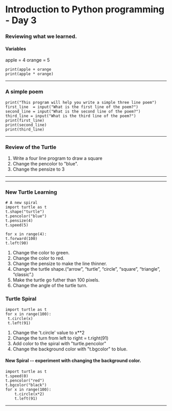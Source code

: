 # Introduction to Python programming - Day 3

### Reviewing what we learned. 

#### Variables

apple = 4
orange = 5 

```
print(apple + orange
print(apple * orange)
```
---

### A simple poem
```
print("This program will help you write a simple three line poem")
first_line  = input("What is the first line of the poem?")
second_line = input("What is the second line of the poem?")
third_line = input("What is the third line of the poem?")
print(first_line)
print(second_line)
print(third_line)

```
----
### Review of the Turtle

1. Write a four line program to draw a square
2. Change the pencolor to "blue". 
3. Change the pensize to 3

----
----

### New Turtle Learning

```
# A new spiral
import turtle as t
t.shape("turtle")
t.pencolor("blue")
t.pensize(4)
t.speed(5)

for x in range(4):
t.forward(100)
t.left(90)
```
1. Change the color to green. 
2. Change the color to red.
3. Change the pensize to make the line thinner.
4. Change the turtle shape.(“arrow”, “turtle”, “circle”, “square”, “triangle”, “classic”.)
5. Make the turtle go futher than 100 pixels. 
6. Change the angle of the turtle turn. 

### Turtle Spiral
```
import turtle as t
for x in range(100):
 t.circle(x)
 t.left(91)
 ```
 1. Change the 't.circle' value to x**2
 2. Change the turn from left to right = t.right(91)
 3.  Add color to the spiral with "turtle.pencolor"
 4.  Change the background color with "t.bgcolor" to blue. 

#### New Spiral -- experiment with changing the background color.
```
import turtle as t
t.speed(0)
t.pencolor("red")
t.bgcolor("black")
for x in range(100):
    t.circle(x*2)
    t.left(91)
```
---
    




